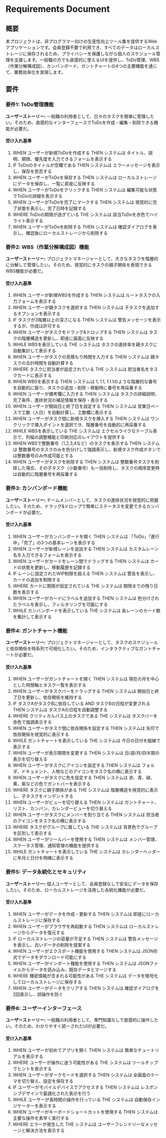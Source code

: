 # Requirements Document

## 概要
本プロジェクトは、非プログラマー向けの生産性向上ツール集を提供するWebアプリケーションです。会員登録不要で利用でき、すべてのデータはローカルストレージに保存されるため、プライバシーを保護しながら個人のスケジュール管理を支援します。一般職の方でも直感的に使えるUIを提供し、ToDo管理、WBS（作業分解構成図）、カンバンボード、ガントチャートの4つの主要機能を通じて、業務効率化を実現します。

## 要件

### 要件1: ToDo管理機能
**ユーザーストーリー:** 一般職の利用者として、日々のタスクを簡単に管理したい。そのため、直感的なインターフェースでToDoを作成・編集・削除できる機能が必要だ。

#### 受け入れ基準

1. WHEN ユーザーが新規ToDoを作成する THEN システムは タイトル、説明、期限、優先度を入力できるフォームを表示する
2. IF ToDoのタイトルが空欄である THEN システムは エラーメッセージを表示し、保存を拒否する
3. WHEN ユーザーがToDoを保存する THEN システムは ローカルストレージにデータを保存し、一覧に即座に反映する
4. WHEN ユーザーがToDoをクリックする THEN システムは 編集可能な状態でToDoの詳細を表示する
5. WHEN ユーザーがToDoを完了にマークする THEN システムは 視覚的に完了状態を表示し、完了日時を記録する
6. WHERE ToDoの期限が過ぎている THE システムは 該当ToDoを赤色でハイライト表示する
7. WHEN ユーザーがToDoを削除する THEN システムは 確認ダイアログを表示し、確認後にローカルストレージから削除する

### 要件2: WBS（作業分解構成図）機能
**ユーザーストーリー:** プロジェクトマネージャーとして、大きなタスクを階層的に分解して管理したい。そのため、視覚的にタスクの親子関係を表現できるWBS機能が必要だ。

#### 受け入れ基準

1. WHEN ユーザーが新規WBSを作成する THEN システムは ルートタスクの入力フォームを表示する
2. WHEN ユーザーが親タスクを選択する THEN システムは 子タスクを追加するオプションを表示する
3. IF タスクが3階層以上の深さになる THEN システムは 警告メッセージを表示するが、作成は許可する
4. WHEN ユーザーがタスクをドラッグ&ドロップする THEN システムは タスクの階層構造を更新し、即座に画面に反映する
5. WHILE WBSを表示している THE システムは タスクの進捗率を親タスクに自動集計して表示する
6. WHEN ユーザーがタスクの見積もり時間を入力する THEN システムは 親タスクの合計時間を自動計算する
7. WHERE タスクに担当者が設定されている THE システムは 担当者名をタスクカードに表示する
8. WHEN WBSを表示する THEN システムは 1, 1.1, 1.1.1のような階層的な番号を自動的に振り、タスクの追加・削除・移動時に番号を再採番する
9. WHEN ユーザーが備考欄に入力する THEN システムは タスクの詳細説明、完了条件、進捗状況の補足情報を保存・表示する
10. WHEN ユーザーが開始日と終了日を設定する THEN システムは 営業日ベースで工数（人日）を自動計算し、工数欄に表示する
11. WHEN ユーザーがタスク間に新規タスクを挿入する THEN システムは ワンクリックで挿入ポイントを選択でき、階層番号を自動的に再採番する
12. WHILE WBSを表示している THE システムは エクセルライクなテーブル表示で、列幅の調整機能と印刷対応のレイアウトを提供する
13. WHEN WBSで整数番号（1,2,3,4など）のタスクを表示する THEN システムは 整数番号のタスクのみを色分けして強調表示し、新規タスク作成ボタンでは整数番号のみ作成可能とする
14. WHEN ユーザーがタスクを削除する THEN システムは 整数番号タスクを削除した場合、その子タスク（小数番号）も一括削除し、タスクの順序変更時は自動的に階層番号を再採番する

### 要件3: カンバンボード機能
**ユーザーストーリー:** チームメンバーとして、タスクの進捗状況を視覚的に把握したい。そのため、ドラッグ&ドロップで簡単にステータスを変更できるカンバンボードが必要だ。

#### 受け入れ基準

1. WHEN ユーザーがカンバンボードを開く THEN システムは 「ToDo」「進行中」「完了」の3つの基本レーンを表示する
2. WHEN ユーザーが新規レーンを追加する THEN システムは カスタムレーン名を入力できるフォームを表示する
3. WHEN ユーザーがカードをレーン間でドラッグする THEN システムは カードの状態を更新し、移動履歴を記録する
4. IF レーンに設定されたWIP制限を超える THEN システムは 警告を表示し、カードの追加を制限する
5. WHERE カードに期限が設定されている THE システムは 期限までの残り日数を表示する
6. WHEN ユーザーがカードにラベルを追加する THEN システムは 色分けされたラベルを表示し、フィルタリングを可能にする
7. WHILE カンバンボードを表示している THE システムは 各レーンのカード数を集計して表示する

### 要件4: ガントチャート機能
**ユーザーストーリー:** プロジェクトマネージャーとして、タスクのスケジュールと依存関係を時系列で可視化したい。そのため、インタラクティブなガントチャートが必要だ。

#### 受け入れ基準

1. WHEN ユーザーがガントチャートを開く THEN システムは 現在の月を中心とした時間軸とタスク一覧を表示する
2. WHEN ユーザーがタスクバーをドラッグする THEN システムは 開始日と終了日を更新し、依存関係を維持する
3. IF タスクAがタスクBに依存している AND タスクBの日程が変更される THEN システムは タスクAの日程を自動調整する
4. WHERE クリティカルパス上のタスクである THE システムは タスクバーを赤色で強調表示する
5. WHEN ユーザーがタスク間に依存関係を設定する THEN システムは 矢印で依存関係を視覚的に表示する
6. WHILE ガントチャートを表示している THE システムは 今日の日付を縦線で表示する
7. WHEN ユーザーが表示期間を変更する THEN システムは 日/週/月/四半期の表示を切り替える
8. WHEN ユーザーがタスクにアイコンを設定する THEN システムは フォルダ、ドキュメント、人物などのアイコンをタスク名の横に表示する
9. WHEN ユーザーがタスクに色を設定する THEN システムは 赤、青、緑、黄、紫などの色でガントバーを表示する
10. WHERE タスクに親子関係がある THE システムは 階層構造を視覚的に表示し、子タスクをインデントする
11. WHEN ユーザーがビューを切り替える THEN システムは ガントチャート、リスト、カンバン、カレンダービューを切り替える
12. WHEN ユーザーがタスクにメンバーを割り当てる THEN システムは 担当者のアイコンをタスク名の横に表示する
13. WHERE タスクがグループに属している THE システムは 背景色でグループを区別して表示する
14. WHEN ユーザーがツールバーを使用する THEN システムは メンバー管理、ステータス管理、通知管理の機能を提供する
15. WHILE ガントチャートを表示している THE システムは カレンダーヘッダーに年月と日付を明確に表示する

### 要件5: データ永続化とセキュリティ
**ユーザーストーリー:** 個人ユーザーとして、会員登録なしで安全にデータを保存したい。そのため、ローカルストレージを活用した永続化機能が必要だ。

#### 受け入れ基準

1. WHEN ユーザーがデータを作成・更新する THEN システムは 即座にローカルストレージに保存する
2. WHEN ユーザーがブラウザを再起動する THEN システムは ローカルストレージからデータを復元する
3. IF ローカルストレージの容量が不足する THEN システムは 警告メッセージを表示し、古いデータの削除を提案する
4. WHEN ユーザーがエクスポート機能を使用する THEN システムは JSON形式でデータをダウンロード可能にする
5. WHEN ユーザーがインポート機能を使用する THEN システムは JSONファイルからデータを読み込み、既存データとマージする
6. WHERE 機密情報が含まれる可能性がある THE システムは データを暗号化してローカルストレージに保存する
7. WHEN ユーザーがデータをクリアする THEN システムは 確認ダイアログを2回表示し、誤操作を防ぐ

### 要件6: ユーザーインターフェース
**ユーザーストーリー:** 一般職の利用者として、専門知識なしで直感的に操作したい。そのため、わかりやすく統一されたUIが必要だ。

#### 受け入れ基準

1. WHEN ユーザーが初めてアプリを開く THEN システムは 簡単なチュートリアルを表示する
2. WHERE ユーザーが操作に迷う可能性がある THE システムは ツールチップでヒントを表示する
3. WHEN ユーザーがダークモードを選択する THEN システムは 全画面のテーマを切り替え、設定を保存する
4. IF ユーザーがモバイルデバイスでアクセスする THEN システムは レスポンシブデザインで最適化された表示を行う
5. WHILE ユーザーが長時間の操作を行っている THE システムは 自動保存インジケーターを表示する
6. WHEN ユーザーがキーボードショートカットを使用する THEN システムは 主要な操作を素早く実行する
7. WHERE エラーが発生した THE システムは ユーザーフレンドリーなメッセージと解決方法を表示する